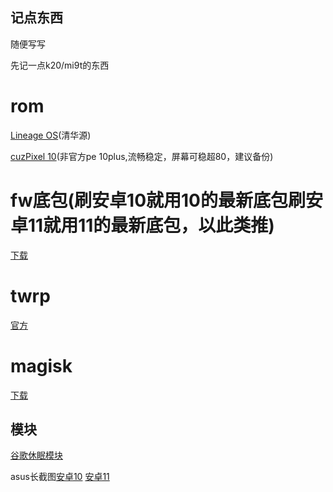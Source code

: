 ## 记点东西

随便写写

先记一点k20/mi9t的东西

# rom
 [Lineage OS](https://mirrors.tuna.tsinghua.edu.cn/lineage-rom/full/davinci/)(清华源)

 [cuzPixel 10](https://sourceforge.net/projects/cuzpixel/files/davinci/Full_Packages/PixelExperience_Plus_davinci-10.0-20201026-0136-UNOFFICIAL.zip/download)(非官方pe 10plus,流畅稳定，屏幕可稳超80，建议备份)

# fw底包(刷安卓10就用10的最新底包刷安卓11就用11的最新底包，以此类推)
 [下载](https://xiaomifirmwareupdater.com/firmware/davinci/)


# twrp
 [官方](https://dl.twrp.me/davinci/twrp-3.5.0_9-0-davinci.img.html)
 

# magisk
 [下载](https://github.com/topjohnwu/Magisk/releases)

## 模块
 [谷歌休眠模块](https://github.com/gloeyisk/UniversalGMSDoze/releases)

 asus长截图[安卓10](https://sourceforge.net/projects/experiments3/files/ASUS_Screenshot-Q-v3%5BMagisk%5D.zip/download)    [安卓11](https://sourceforge.net/projects/experiments3/files/ASUS_Screenshot-R-v3%5BMagisk%5D.zip/download)
